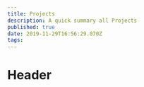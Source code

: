 ```yaml
---
title: Projects
description: A quick summary all Projects
published: true
date: 2019-11-29T16:56:29.070Z
tags: 
---
```


# Header